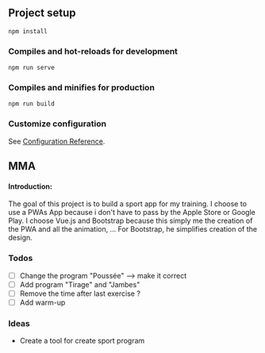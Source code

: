 ## Project setup
```
npm install
```

### Compiles and hot-reloads for development
```
npm run serve
```

### Compiles and minifies for production
```
npm run build
```

### Customize configuration
See [Configuration Reference](https://cli.vuejs.org/config/).

## MMA

#### Introduction:
The goal of this project is to build a sport app for my training. I choose to use a PWAs App because i don't have to pass by the Apple Store or Google Play.
I choose Vue.js and Bootstrap because this simply me the creation of the PWA and all the animation, ... For Bootstrap, he simplifies creation of the design.

### Todos

- [ ] Change the program "Poussée" --> make it correct
- [ ] Add program "Tirage" and "Jambes"
- [ ] Remove the time after last exercise ?
- [ ] Add warm-up

### Ideas

- Create a tool for create sport program